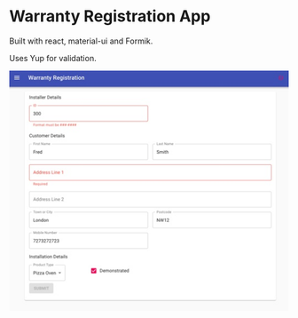 # Warranty Registration App

Built with react, material-ui and Formik.

Uses Yup for validation.

![](https://github.com/gerry-baird/garden-sales/blob/main/img/screenshot.jpg)
